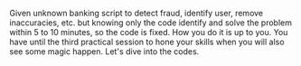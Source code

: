 Given unknown banking script to detect fraud, identify user, remove inaccuracies, etc. but knowing only the code identify and solve the problem within 5 to 10 minutes, so the code is fixed. How you do it is up to you. You have until the third practical session to hone your skills when you will also see some magic happen. Let's dive into the codes.
